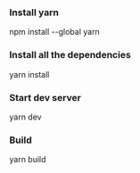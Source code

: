 ### Install yarn
npm install --global yarn

### Install all the dependencies
yarn install

### Start dev server
yarn dev

### Build
yarn build
